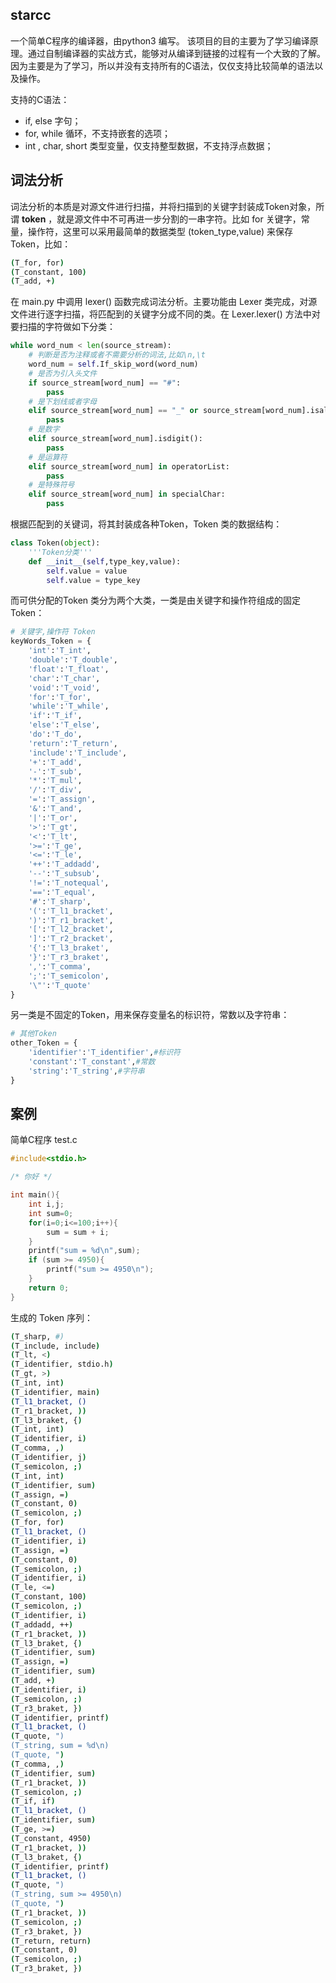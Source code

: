 ## starcc

一个简单C程序的编译器，由python3 编写。
该项目的目的主要为了学习编译原理。通过自制编译器的实战方式，能够对从编译到链接的过程有一个大致的了解。因为主要是为了学习，所以并没有支持所有的C语法，仅仅支持比较简单的语法以及操作。

支持的C语法：

- if, else 字句；
- for, while 循环，不支持嵌套的选项；
- int , char, short 类型变量，仅支持整型数据，不支持浮点数据；

## 词法分析

词法分析的本质是对源文件进行扫描，并将扫描到的关键字封装成Token对象，所谓 **token** ，就是源文件中不可再进一步分割的一串字符。比如 for 关键字，常量，操作符，这里可以采用最简单的数据类型 (token_type,value) 来保存Token，比如：

```sh
(T_for, for)
(T_constant, 100)
(T_add, +)
```

在 main.py 中调用 lexer() 函数完成词法分析。主要功能由 Lexer 类完成，对源文件进行逐字扫描，将匹配到的关键字分成不同的类。在 Lexer.lexer() 方法中对要扫描的字符做如下分类：

```python
while word_num < len(source_stream):
    # 判断是否为注释或者不需要分析的词法,比如\n,\t
	word_num = self.If_skip_word(word_num)
	# 是否为引入头文件
	if source_stream[word_num] == "#":
		pass
	# 是下划线或者字母
	elif source_stream[word_num] == "_" or source_stream[word_num].isalpha():
		pass
	# 是数字
	elif source_stream[word_num].isdigit():
		pass
	# 是运算符
	elif source_stream[word_num] in operatorList:
		pass
	# 是特殊符号
	elif source_stream[word_num] in specialChar:
		pass
```

根据匹配到的关键词，将其封装成各种Token，Token 类的数据结构：

```python
class Token(object):
	'''Token分类'''
	def __init__(self,type_key,value):
		self.value = value
		self.value = type_key
```

而可供分配的Token 类分为两个大类，一类是由关键字和操作符组成的固定Token：

```python
# 关键字,操作符 Token
keyWords_Token = {
	'int':'T_int',
	'double':'T_double',
	'float':'T_float',
	'char':'T_char',
	'void':'T_void',
	'for':'T_for',
	'while':'T_while',
	'if':'T_if',
	'else':'T_else',
	'do':'T_do',
	'return':'T_return',
	'include':'T_include',
	'+':'T_add',
	'-':'T_sub',
	'*':'T_mul',
	'/':'T_div',
	'=':'T_assign',
	'&':'T_and',
	'|':'T_or',
	'>':'T_gt',
	'<':'T_lt',
	'>=':'T_ge',
	'<=':'T_le',
	'++':'T_addadd',
	'--':'T_subsub',
	'!=':'T_notequal',
	'==':'T_equal',
	'#':'T_sharp',
	'(':'T_l1_bracket',
	')':'T_r1_bracket',
	'[':'T_l2_bracket',
	']':'T_r2_bracket',
	'{':'T_l3_braket',
	'}':'T_r3_braket',
	',':'T_comma',
	';':'T_semicolon',
	'\"':'T_quote'
}
```

另一类是不固定的Token，用来保存变量名的标识符，常数以及字符串：

```python
# 其他Token
other_Token = {
	'identifier':'T_identifier',#标识符
	'constant':'T_constant',#常数
	'string':'T_string',#字符串
}
```

## 案例

简单C程序 test.c

```c
#include<stdio.h>

/* 你好 */

int main(){
	int i,j;
	int sum=0;
	for(i=0;i<=100;i++){
		sum = sum + i;
	}
	printf("sum = %d\n",sum);
	if (sum >= 4950){
		printf("sum >= 4950\n");
	}
	return 0;
}
```

生成的 Token 序列：

```sh
(T_sharp, #)
(T_include, include)
(T_lt, <)
(T_identifier, stdio.h)
(T_gt, >)
(T_int, int)
(T_identifier, main)
(T_l1_bracket, ()
(T_r1_bracket, ))
(T_l3_braket, {)
(T_int, int)
(T_identifier, i)
(T_comma, ,)
(T_identifier, j)
(T_semicolon, ;)
(T_int, int)
(T_identifier, sum)
(T_assign, =)
(T_constant, 0)
(T_semicolon, ;)
(T_for, for)
(T_l1_bracket, ()
(T_identifier, i)
(T_assign, =)
(T_constant, 0)
(T_semicolon, ;)
(T_identifier, i)
(T_le, <=)
(T_constant, 100)
(T_semicolon, ;)
(T_identifier, i)
(T_addadd, ++)
(T_r1_bracket, ))
(T_l3_braket, {)
(T_identifier, sum)
(T_assign, =)
(T_identifier, sum)
(T_add, +)
(T_identifier, i)
(T_semicolon, ;)
(T_r3_braket, })
(T_identifier, printf)
(T_l1_bracket, ()
(T_quote, ")
(T_string, sum = %d\n)
(T_quote, ")
(T_comma, ,)
(T_identifier, sum)
(T_r1_bracket, ))
(T_semicolon, ;)
(T_if, if)
(T_l1_bracket, ()
(T_identifier, sum)
(T_ge, >=)
(T_constant, 4950)
(T_r1_bracket, ))
(T_l3_braket, {)
(T_identifier, printf)
(T_l1_bracket, ()
(T_quote, ")
(T_string, sum >= 4950\n)
(T_quote, ")
(T_r1_bracket, ))
(T_semicolon, ;)
(T_r3_braket, })
(T_return, return)
(T_constant, 0)
(T_semicolon, ;)
(T_r3_braket, })
```

